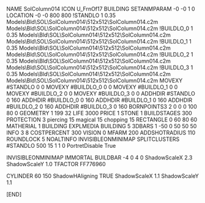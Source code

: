 NAME SolColumn014
ICON U_FrnOf17
BUILDING
SETANMPARAM -0 -0 1 0
LOCATION -0 -0 800 800
!STANDLO      1 0.35 Models\Bld\SOL\SolColumn014\512x512\SolColumn014.c2m Models\Bld\SOL\SolColumn014\512x512\SolColumn014.c2m
!BUILDLO_0    1 0.35 Models\Bld\SOL\SolColumn014\512x512\SolColumn014.c2m Models\Bld\SOL\SolColumn014\512x512\SolColumn014.c2m
!BUILDLO_1    1 0.35 Models\Bld\SOL\SolColumn014\512x512\SolColumn014.c2m Models\Bld\SOL\SolColumn014\512x512\SolColumn014.c2m
!BUILDLO_2    1 0.35 Models\Bld\SOL\SolColumn014\512x512\SolColumn014.c2m Models\Bld\SOL\SolColumn014\512x512\SolColumn014.c2m
!BUILDLO_3    1 0.35 Models\Bld\SOL\SolColumn014\512x512\SolColumn014.c2m Models\Bld\SOL\SolColumn014\512x512\SolColumn014.c2m
MOVEXY #STANDLO   0 0
MOVEXY #BUILDLO_0 0 0
MOVEXY #BUILDLO_1 0 0
MOVEXY #BUILDLO_2 0 0
MOVEXY #BUILDLO_3 0 0
ADDHDIR #STANDLO 0 160
ADDHDIR #BUILDLO_0 0 160
ADDHDIR #BUILDLO_1 0 160
ADDHDIR #BUILDLO_2 0 160
ADDHDIR #BUILDLO_3 0 160
BORNPOINTS3 2 0 0 0 100 80 0
GEOMETRY 1 199 32
LIFE     3000
PRICE 1 STONE 1
BUILDSTAGES 300
PROTECTION 3 piercing 15 magical 15 chopping 15
RECTANGLE    0 60 80 60
MATHERIAL 1 BUILDING
EXPLMEDIA BUILDING 5
3DBARS 1 -50 0 50 50 50
INFO 3 8
COSTPERCENT 300
VISION 0
MFARM 200
ADDSHOTRADIUS 110
ROUNDLOCK 5
NOALTINFO
INVISIBLEONMINIMAP
SPLITCLUSTERS #STANDLO 500 15 1 1 0
PortretDisable True

INVISIBLEONMINIMAP
IMMORTAL
BUILDBAR -4 0 4 0
ShadowScaleX 2.3
ShadowScaleY 1.0
TFACTOR FF776960

CYLINDER 60 150
ShadowHAligning TRUE
ShadowScaleX 1.1
ShadowScaleY 1.1

[END]
